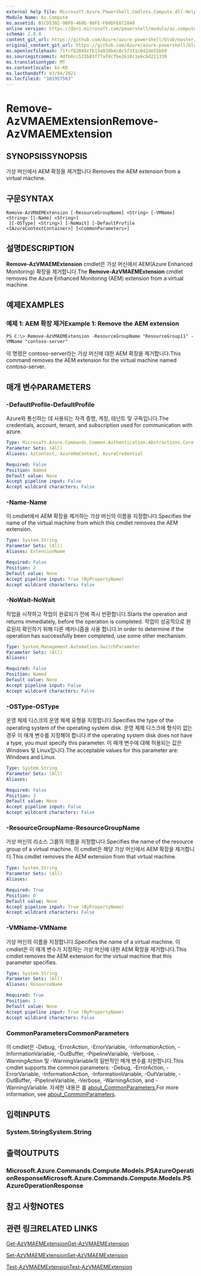 ```yaml
---
external help file: Microsoft.Azure.PowerShell.Cmdlets.Compute.dll-Help.xml
Module Name: Az.Compute
ms.assetid: B1CD5302-9BF0-460E-98FE-F60DFE072848
online version: https://docs.microsoft.com/powershell/module/az.compute/remove-azvmaemextension
schema: 2.0.0
content_git_url: https://github.com/Azure/azure-powershell/blob/master/src/Compute/Compute/help/Remove-AzVMAEMExtension.md
original_content_git_url: https://github.com/Azure/azure-powershell/blob/master/src/Compute/Compute/help/Remove-AzVMAEMExtension.md
ms.openlocfilehash: 71fcf62049cfb15e830b4c8c5f311c042de55bb9
ms.sourcegitcommit: 4dfb0cc533b83f77afdcfbe2618c1e6c8d221330
ms.translationtype: MT
ms.contentlocale: ko-KR
ms.lasthandoff: 03/04/2021
ms.locfileid: "101957563"
---
```

# <span data-ttu-id="5e42d-101">Remove-AzVMAEMExtension</span><span class="sxs-lookup"><span data-stu-id="5e42d-101">Remove-AzVMAEMExtension</span></span>

## <span data-ttu-id="5e42d-102">SYNOPSIS</span><span class="sxs-lookup"><span data-stu-id="5e42d-102">SYNOPSIS</span></span>
<span data-ttu-id="5e42d-103">가상 머신에서 AEM 확장을 제거합니다.</span><span class="sxs-lookup"><span data-stu-id="5e42d-103">Removes the AEM extension from a virtual machine.</span></span>

## <span data-ttu-id="5e42d-104">구문</span><span class="sxs-lookup"><span data-stu-id="5e42d-104">SYNTAX</span></span>

```
Remove-AzVMAEMExtension [-ResourceGroupName] <String> [-VMName] <String> [[-Name] <String>]
 [[-OSType] <String>] [-NoWait] [-DefaultProfile <IAzureContextContainer>] [<CommonParameters>]
```

## <span data-ttu-id="5e42d-105">설명</span><span class="sxs-lookup"><span data-stu-id="5e42d-105">DESCRIPTION</span></span>
<span data-ttu-id="5e42d-106">**Remove-AzVMAEMExtension** cmdlet은 가상 머신에서 AEM(Azure Enhanced Monitoring) 확장을 제거합니다.</span><span class="sxs-lookup"><span data-stu-id="5e42d-106">The **Remove-AzVMAEMExtension** cmdlet removes the Azure Enhanced Monitoring (AEM) extension from a virtual machine.</span></span>

## <span data-ttu-id="5e42d-107">예제</span><span class="sxs-lookup"><span data-stu-id="5e42d-107">EXAMPLES</span></span>

### <span data-ttu-id="5e42d-108">예제 1: AEM 확장 제거</span><span class="sxs-lookup"><span data-stu-id="5e42d-108">Example 1: Remove the AEM extension</span></span>
```
PS C:\> Remove-AzVMAEMExtension -ResourceGroupName "ResourceGroup11" -VMName "contoso-server"
```

<span data-ttu-id="5e42d-109">이 명령은 contoso-server라는 가상 머신에 대한 AEM 확장을 제거합니다.</span><span class="sxs-lookup"><span data-stu-id="5e42d-109">This command removes the AEM extension for the virtual machine named contoso-server.</span></span>

## <span data-ttu-id="5e42d-110">매개 변수</span><span class="sxs-lookup"><span data-stu-id="5e42d-110">PARAMETERS</span></span>

### <span data-ttu-id="5e42d-111">-DefaultProfile</span><span class="sxs-lookup"><span data-stu-id="5e42d-111">-DefaultProfile</span></span>
<span data-ttu-id="5e42d-112">Azure와 통신하는 데 사용되는 자격 증명, 계정, 테넌트 및 구독입니다.</span><span class="sxs-lookup"><span data-stu-id="5e42d-112">The credentials, account, tenant, and subscription used for communication with azure.</span></span>

```yaml
Type: Microsoft.Azure.Commands.Common.Authentication.Abstractions.Core.IAzureContextContainer
Parameter Sets: (All)
Aliases: AzContext, AzureRmContext, AzureCredential

Required: False
Position: Named
Default value: None
Accept pipeline input: False
Accept wildcard characters: False
```

### <span data-ttu-id="5e42d-113">-Name</span><span class="sxs-lookup"><span data-stu-id="5e42d-113">-Name</span></span>
<span data-ttu-id="5e42d-114">이 cmdlet에서 AEM 확장을 제거하는 가상 머신의 이름을 지정합니다.</span><span class="sxs-lookup"><span data-stu-id="5e42d-114">Specifies the name of the virtual machine from which this cmdlet removes the AEM extension.</span></span>

```yaml
Type: System.String
Parameter Sets: (All)
Aliases: ExtensionName

Required: False
Position: 2
Default value: None
Accept pipeline input: True (ByPropertyName)
Accept wildcard characters: False
```

### <span data-ttu-id="5e42d-115">-NoWait</span><span class="sxs-lookup"><span data-stu-id="5e42d-115">-NoWait</span></span>
<span data-ttu-id="5e42d-116">작업을 시작하고 작업이 완료되기 전에 즉시 반환합니다.</span><span class="sxs-lookup"><span data-stu-id="5e42d-116">Starts the operation and returns immediately, before the operation is completed.</span></span> <span data-ttu-id="5e42d-117">작업이 성공적으로 완료된지 확인하기 위해 다른 메커니즘을 사용 합니다.</span><span class="sxs-lookup"><span data-stu-id="5e42d-117">In order to determine if the operation has successfully been completed, use some other mechanism.</span></span>

```yaml
Type: System.Management.Automation.SwitchParameter
Parameter Sets: (All)
Aliases:

Required: False
Position: Named
Default value: None
Accept pipeline input: False
Accept wildcard characters: False
```

### <span data-ttu-id="5e42d-118">-OSType</span><span class="sxs-lookup"><span data-stu-id="5e42d-118">-OSType</span></span>
<span data-ttu-id="5e42d-119">운영 체제 디스크의 운영 체제 유형을 지정합니다.</span><span class="sxs-lookup"><span data-stu-id="5e42d-119">Specifies the type of the operating system of the operating system disk.</span></span>
<span data-ttu-id="5e42d-120">운영 체제 디스크에 형식이 없는 경우 이 매개 변수를 지정해야 합니다.</span><span class="sxs-lookup"><span data-stu-id="5e42d-120">If the operating system disk does not have a type, you must specify this parameter.</span></span>
<span data-ttu-id="5e42d-121">이 매개 변수에 대해 허용되는 값은 Windows 및 Linux입니다.</span><span class="sxs-lookup"><span data-stu-id="5e42d-121">The acceptable values for this parameter are: Windows and Linux.</span></span>

```yaml
Type: System.String
Parameter Sets: (All)
Aliases:

Required: False
Position: 3
Default value: None
Accept pipeline input: False
Accept wildcard characters: False
```

### <span data-ttu-id="5e42d-122">-ResourceGroupName</span><span class="sxs-lookup"><span data-stu-id="5e42d-122">-ResourceGroupName</span></span>
<span data-ttu-id="5e42d-123">가상 머신의 리소스 그룹의 이름을 지정합니다.</span><span class="sxs-lookup"><span data-stu-id="5e42d-123">Specifies the name of the resource group of a virtual machine.</span></span>
<span data-ttu-id="5e42d-124">이 cmdlet은 해당 가상 머신에서 AEM 확장을 제거합니다.</span><span class="sxs-lookup"><span data-stu-id="5e42d-124">This cmdlet removes the AEM extension from that virtual machine.</span></span>

```yaml
Type: System.String
Parameter Sets: (All)
Aliases:

Required: True
Position: 0
Default value: None
Accept pipeline input: True (ByPropertyName)
Accept wildcard characters: False
```

### <span data-ttu-id="5e42d-125">-VMName</span><span class="sxs-lookup"><span data-stu-id="5e42d-125">-VMName</span></span>
<span data-ttu-id="5e42d-126">가상 머신의 이름을 지정합니다.</span><span class="sxs-lookup"><span data-stu-id="5e42d-126">Specifies the name of a virtual machine.</span></span>
<span data-ttu-id="5e42d-127">이 cmdlet은 이 매개 변수가 지정하는 가상 머신에 대한 AEM 확장을 제거합니다.</span><span class="sxs-lookup"><span data-stu-id="5e42d-127">This cmdlet removes the AEM extension for the virtual machine that this parameter specifies.</span></span>

```yaml
Type: System.String
Parameter Sets: (All)
Aliases: ResourceName

Required: True
Position: 1
Default value: None
Accept pipeline input: True (ByPropertyName)
Accept wildcard characters: False
```

### <span data-ttu-id="5e42d-128">CommonParameters</span><span class="sxs-lookup"><span data-stu-id="5e42d-128">CommonParameters</span></span>
<span data-ttu-id="5e42d-129">이 cmdlet은 -Debug, -ErrorAction, -ErrorVariable, -InformationAction, -InformationVariable, -OutBuffer, -PipelineVariable, -Verbose, -WarningAction 및 -WarningVariable의 일반적인 매개 변수를 지원합니다.</span><span class="sxs-lookup"><span data-stu-id="5e42d-129">This cmdlet supports the common parameters: -Debug, -ErrorAction, -ErrorVariable, -InformationAction, -InformationVariable, -OutVariable, -OutBuffer, -PipelineVariable, -Verbose, -WarningAction, and -WarningVariable.</span></span> <span data-ttu-id="5e42d-130">자세한 내용은 를 [about_CommonParameters.](http://go.microsoft.com/fwlink/?LinkID=113216)</span><span class="sxs-lookup"><span data-stu-id="5e42d-130">For more information, see [about_CommonParameters](http://go.microsoft.com/fwlink/?LinkID=113216).</span></span>

## <span data-ttu-id="5e42d-131">입력</span><span class="sxs-lookup"><span data-stu-id="5e42d-131">INPUTS</span></span>

### <span data-ttu-id="5e42d-132">System.String</span><span class="sxs-lookup"><span data-stu-id="5e42d-132">System.String</span></span>

## <span data-ttu-id="5e42d-133">출력</span><span class="sxs-lookup"><span data-stu-id="5e42d-133">OUTPUTS</span></span>

### <span data-ttu-id="5e42d-134">Microsoft.Azure.Commands.Compute.Models.PSAzureOperationResponse</span><span class="sxs-lookup"><span data-stu-id="5e42d-134">Microsoft.Azure.Commands.Compute.Models.PSAzureOperationResponse</span></span>

## <span data-ttu-id="5e42d-135">참고 사항</span><span class="sxs-lookup"><span data-stu-id="5e42d-135">NOTES</span></span>

## <span data-ttu-id="5e42d-136">관련 링크</span><span class="sxs-lookup"><span data-stu-id="5e42d-136">RELATED LINKS</span></span>

[<span data-ttu-id="5e42d-137">Get-AzVMAEMExtension</span><span class="sxs-lookup"><span data-stu-id="5e42d-137">Get-AzVMAEMExtension</span></span>](./Get-AzVMAEMExtension.md)

[<span data-ttu-id="5e42d-138">Set-AzVMAEMExtension</span><span class="sxs-lookup"><span data-stu-id="5e42d-138">Set-AzVMAEMExtension</span></span>](./Set-AzVMAEMExtension.md)

[<span data-ttu-id="5e42d-139">Test-AzVMAEMExtension</span><span class="sxs-lookup"><span data-stu-id="5e42d-139">Test-AzVMAEMExtension</span></span>](./Test-AzVMAEMExtension.md)


